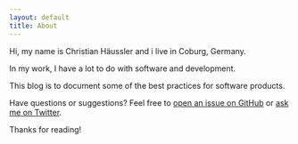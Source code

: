 ```yaml
---
layout: default
title: About
---
```


Hi, my name is Christian Häussler and i live in Coburg, Germany.

In my work, I have a lot to do with software and development.

This blog is to document some of the best practices for software products.

Have questions or suggestions?
Feel free to [open an issue on GitHub](https://github.com/cniweb/issues/new) or [ask me on Twitter](https://twitter.com/ChrisHaeusslerC).

Thanks for reading!